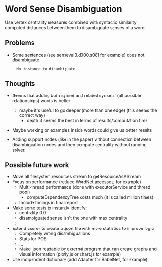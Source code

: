 # Word Sense Disambiguation

Use vertex centrality measures combined with syntactic similarity computed distances between them to disambiguate senses of a word.

## Problems
* Some sentences (see senseval3.d000.s081 for example) does not disambiguate

		No instance to disambiguate

## Thoughts
* Seems that adding both synset and related synsets' (all possible relationships) words is better
	* maybe it's useful to go deeper (more than one edge) (this seems the correct way)
		* depth 3 seems the best in terms of results/computation time 

* Maybe working on examples inside words could give us better results
* Adding support nodes (like in the paper) without connection between disambiguation nodes and then compute centrality without running solver.

## Possible future work
* Move all filesystem resources stream to getResourceAsAStream
* Focus on performance (reduce WordNet accesses, for example)
	* Multi-thread performance (done with executorService and thread pool)
		* computeDependencyTree costs much (it is called million times)
	* Include timings in final report
* Make some tests to instantly identify:		
	* centrality 0.0
	* disambiguated sense isn't the one with max centrality
	* 
* Extend scorer to create a .json file with more statistics to improve logic
	* Completely wrong disambiguations
	* Stats for POS
	* ...
	* Make .json readable by external program that can create graphs and visual information (plotly.js or chart.js for example)
* Use indipendent dictionary (add Adapter for BabelNet, for example)
